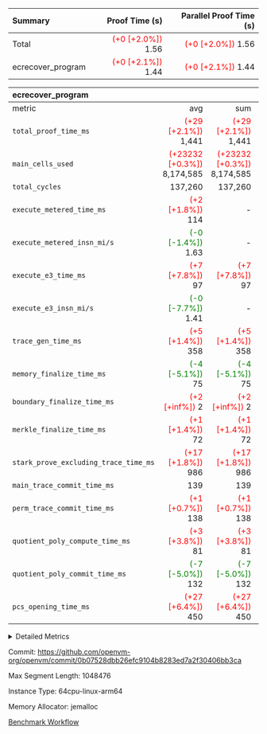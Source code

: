 | Summary | Proof Time (s) | Parallel Proof Time (s) |
|:---|---:|---:|
| Total | <span style='color: red'>(+0 [+2.0%])</span> 1.56 | <span style='color: red'>(+0 [+2.0%])</span> 1.56 |
| ecrecover_program | <span style='color: red'>(+0 [+2.1%])</span> 1.44 | <span style='color: red'>(+0 [+2.1%])</span> 1.44 |


| ecrecover_program |||||
|:---|---:|---:|---:|---:|
|metric|avg|sum|max|min|
| `total_proof_time_ms ` | <span style='color: red'>(+29 [+2.1%])</span> 1,441 | <span style='color: red'>(+29 [+2.1%])</span> 1,441 | <span style='color: red'>(+29 [+2.1%])</span> 1,441 | <span style='color: red'>(+29 [+2.1%])</span> 1,441 |
| `main_cells_used     ` | <span style='color: red'>(+23232 [+0.3%])</span> 8,174,585 | <span style='color: red'>(+23232 [+0.3%])</span> 8,174,585 | <span style='color: red'>(+23232 [+0.3%])</span> 8,174,585 | <span style='color: red'>(+23232 [+0.3%])</span> 8,174,585 |
| `total_cycles        ` |  137,260 |  137,260 |  137,260 |  137,260 |
| `execute_metered_time_ms` | <span style='color: red'>(+2 [+1.8%])</span> 114 | -          | -          | -          |
| `execute_metered_insn_mi/s` | <span style='color: green'>(-0 [-1.4%])</span> 1.63 | -          | -          | -          |
| `execute_e3_time_ms  ` | <span style='color: red'>(+7 [+7.8%])</span> 97 | <span style='color: red'>(+7 [+7.8%])</span> 97 | <span style='color: red'>(+7 [+7.8%])</span> 97 | <span style='color: red'>(+7 [+7.8%])</span> 97 |
| `execute_e3_insn_mi/s` | <span style='color: green'>(-0 [-7.7%])</span> 1.41 | -          | <span style='color: green'>(-0 [-7.7%])</span> 1.41 | <span style='color: green'>(-0 [-7.7%])</span> 1.41 |
| `trace_gen_time_ms   ` | <span style='color: red'>(+5 [+1.4%])</span> 358 | <span style='color: red'>(+5 [+1.4%])</span> 358 | <span style='color: red'>(+5 [+1.4%])</span> 358 | <span style='color: red'>(+5 [+1.4%])</span> 358 |
| `memory_finalize_time_ms` | <span style='color: green'>(-4 [-5.1%])</span> 75 | <span style='color: green'>(-4 [-5.1%])</span> 75 | <span style='color: green'>(-4 [-5.1%])</span> 75 | <span style='color: green'>(-4 [-5.1%])</span> 75 |
| `boundary_finalize_time_ms` | <span style='color: red'>(+2 [+inf%])</span> 2 | <span style='color: red'>(+2 [+inf%])</span> 2 | <span style='color: red'>(+2 [+inf%])</span> 2 | <span style='color: red'>(+2 [+inf%])</span> 2 |
| `merkle_finalize_time_ms` | <span style='color: red'>(+1 [+1.4%])</span> 72 | <span style='color: red'>(+1 [+1.4%])</span> 72 | <span style='color: red'>(+1 [+1.4%])</span> 72 | <span style='color: red'>(+1 [+1.4%])</span> 72 |
| `stark_prove_excluding_trace_time_ms` | <span style='color: red'>(+17 [+1.8%])</span> 986 | <span style='color: red'>(+17 [+1.8%])</span> 986 | <span style='color: red'>(+17 [+1.8%])</span> 986 | <span style='color: red'>(+17 [+1.8%])</span> 986 |
| `main_trace_commit_time_ms` |  139 |  139 |  139 |  139 |
| `perm_trace_commit_time_ms` | <span style='color: red'>(+1 [+0.7%])</span> 138 | <span style='color: red'>(+1 [+0.7%])</span> 138 | <span style='color: red'>(+1 [+0.7%])</span> 138 | <span style='color: red'>(+1 [+0.7%])</span> 138 |
| `quotient_poly_compute_time_ms` | <span style='color: red'>(+3 [+3.8%])</span> 81 | <span style='color: red'>(+3 [+3.8%])</span> 81 | <span style='color: red'>(+3 [+3.8%])</span> 81 | <span style='color: red'>(+3 [+3.8%])</span> 81 |
| `quotient_poly_commit_time_ms` | <span style='color: green'>(-7 [-5.0%])</span> 132 | <span style='color: green'>(-7 [-5.0%])</span> 132 | <span style='color: green'>(-7 [-5.0%])</span> 132 | <span style='color: green'>(-7 [-5.0%])</span> 132 |
| `pcs_opening_time_ms ` | <span style='color: red'>(+27 [+6.4%])</span> 450 | <span style='color: red'>(+27 [+6.4%])</span> 450 | <span style='color: red'>(+27 [+6.4%])</span> 450 | <span style='color: red'>(+27 [+6.4%])</span> 450 |



<details>
<summary>Detailed Metrics</summary>

|  | keygen_time_ms | commit_exe_time_ms | app proof_time_ms |
| --- | --- | --- |
|  | 923 | 10 | 6,592 | 

| group | num_segments | memory_to_vec_partition_time_ms | insns | fri.log_blowup | execute_segment_time_ms | execute_metered_time_ms | execute_metered_insn_mi/s |
| --- | --- | --- | --- | --- | --- | --- | --- |
| ecrecover_program | 1 | 24 | 137,261 | 1 | 6,023 | 114 | 1.63 | 

| group | air_name | quotient_deg | interactions | constraints |
| --- | --- | --- | --- | --- |
| ecrecover_program | AccessAdapterAir<16> | 2 | 5 | 12 | 
| ecrecover_program | AccessAdapterAir<2> | 2 | 5 | 12 | 
| ecrecover_program | AccessAdapterAir<32> | 2 | 5 | 12 | 
| ecrecover_program | AccessAdapterAir<4> | 2 | 5 | 12 | 
| ecrecover_program | AccessAdapterAir<8> | 2 | 5 | 12 | 
| ecrecover_program | BitwiseOperationLookupAir<8> | 2 | 2 | 4 | 
| ecrecover_program | KeccakVmAir | 2 | 321 | 4,513 | 
| ecrecover_program | MemoryMerkleAir<8> | 2 | 4 | 39 | 
| ecrecover_program | PersistentBoundaryAir<8> | 2 | 3 | 7 | 
| ecrecover_program | PhantomAir | 2 | 3 | 5 | 
| ecrecover_program | Poseidon2PeripheryAir<BabyBearParameters>, 1> | 2 | 1 | 286 | 
| ecrecover_program | ProgramAir | 1 | 1 | 4 | 
| ecrecover_program | RangeTupleCheckerAir<2> | 1 | 1 | 4 | 
| ecrecover_program | Rv32HintStoreAir | 2 | 18 | 28 | 
| ecrecover_program | VariableRangeCheckerAir | 1 | 1 | 4 | 
| ecrecover_program | VmAirWrapper<Rv32BaseAluAdapterAir, BaseAluCoreAir<4, 8> | 2 | 20 | 37 | 
| ecrecover_program | VmAirWrapper<Rv32BaseAluAdapterAir, LessThanCoreAir<4, 8> | 2 | 18 | 40 | 
| ecrecover_program | VmAirWrapper<Rv32BaseAluAdapterAir, ShiftCoreAir<4, 8> | 2 | 24 | 91 | 
| ecrecover_program | VmAirWrapper<Rv32BranchAdapterAir, BranchEqualCoreAir<4> | 2 | 11 | 20 | 
| ecrecover_program | VmAirWrapper<Rv32BranchAdapterAir, BranchLessThanCoreAir<4, 8> | 2 | 13 | 35 | 
| ecrecover_program | VmAirWrapper<Rv32CondRdWriteAdapterAir, Rv32JalLuiCoreAir> | 2 | 10 | 18 | 
| ecrecover_program | VmAirWrapper<Rv32IsEqualModAdapterAir<2, 1, 32, 32>, ModularIsEqualCoreAir<32, 4, 8> | 2 | 25 | 225 | 
| ecrecover_program | VmAirWrapper<Rv32JalrAdapterAir, Rv32JalrCoreAir> | 2 | 16 | 20 | 
| ecrecover_program | VmAirWrapper<Rv32LoadStoreAdapterAir, LoadSignExtendCoreAir<4, 8> | 2 | 18 | 33 | 
| ecrecover_program | VmAirWrapper<Rv32LoadStoreAdapterAir, LoadStoreCoreAir<4> | 2 | 17 | 40 | 
| ecrecover_program | VmAirWrapper<Rv32MultAdapterAir, DivRemCoreAir<4, 8> | 2 | 25 | 84 | 
| ecrecover_program | VmAirWrapper<Rv32MultAdapterAir, MulHCoreAir<4, 8> | 2 | 24 | 31 | 
| ecrecover_program | VmAirWrapper<Rv32MultAdapterAir, MultiplicationCoreAir<4, 8> | 2 | 19 | 19 | 
| ecrecover_program | VmAirWrapper<Rv32RdWriteAdapterAir, Rv32AuipcCoreAir> | 2 | 12 | 14 | 
| ecrecover_program | VmAirWrapper<Rv32VecHeapAdapterAir<1, 2, 2, 32, 32>, FieldExpressionCoreAir> | 2 | 415 | 480 | 
| ecrecover_program | VmAirWrapper<Rv32VecHeapAdapterAir<2, 1, 1, 32, 32>, FieldExpressionCoreAir> | 2 | 158 | 190 | 
| ecrecover_program | VmAirWrapper<Rv32VecHeapAdapterAir<2, 2, 2, 32, 32>, FieldExpressionCoreAir> | 2 | 428 | 457 | 
| ecrecover_program | VmConnectorAir | 2 | 5 | 11 | 

| group | air_name | segment | rows | prep_cols | perm_cols | main_cols | cells |
| --- | --- | --- | --- | --- | --- | --- | --- |
| ecrecover_program | AccessAdapterAir<16> | 0 | 4,096 |  | 16 | 25 | 167,936 | 
| ecrecover_program | AccessAdapterAir<32> | 0 | 2,048 |  | 16 | 41 | 116,736 | 
| ecrecover_program | AccessAdapterAir<8> | 0 | 16,384 |  | 16 | 17 | 540,672 | 
| ecrecover_program | BitwiseOperationLookupAir<8> | 0 | 65,536 | 3 | 8 | 2 | 655,360 | 
| ecrecover_program | KeccakVmAir | 0 | 128 |  | 1,056 | 3,163 | 540,032 | 
| ecrecover_program | MemoryMerkleAir<8> | 0 | 4,096 |  | 16 | 32 | 196,608 | 
| ecrecover_program | PersistentBoundaryAir<8> | 0 | 4,096 |  | 12 | 20 | 131,072 | 
| ecrecover_program | PhantomAir | 0 | 16 |  | 12 | 6 | 288 | 
| ecrecover_program | Poseidon2PeripheryAir<BabyBearParameters>, 1> | 0 | 4,096 |  | 8 | 300 | 1,261,568 | 
| ecrecover_program | ProgramAir | 0 | 32,768 |  | 8 | 10 | 589,824 | 
| ecrecover_program | RangeTupleCheckerAir<2> | 0 | 524,288 | 2 | 8 | 1 | 4,718,592 | 
| ecrecover_program | Rv32HintStoreAir | 0 | 256 |  | 44 | 32 | 19,456 | 
| ecrecover_program | VariableRangeCheckerAir | 0 | 262,144 | 2 | 8 | 1 | 2,359,296 | 
| ecrecover_program | VmAirWrapper<Rv32BaseAluAdapterAir, BaseAluCoreAir<4, 8> | 0 | 65,536 |  | 52 | 36 | 5,767,168 | 
| ecrecover_program | VmAirWrapper<Rv32BaseAluAdapterAir, LessThanCoreAir<4, 8> | 0 | 4,096 |  | 40 | 37 | 315,392 | 
| ecrecover_program | VmAirWrapper<Rv32BaseAluAdapterAir, ShiftCoreAir<4, 8> | 0 | 16,384 |  | 52 | 53 | 1,720,320 | 
| ecrecover_program | VmAirWrapper<Rv32BranchAdapterAir, BranchEqualCoreAir<4> | 0 | 16,384 |  | 28 | 26 | 884,736 | 
| ecrecover_program | VmAirWrapper<Rv32BranchAdapterAir, BranchLessThanCoreAir<4, 8> | 0 | 4,096 |  | 32 | 32 | 262,144 | 
| ecrecover_program | VmAirWrapper<Rv32CondRdWriteAdapterAir, Rv32JalLuiCoreAir> | 0 | 4,096 |  | 28 | 18 | 188,416 | 
| ecrecover_program | VmAirWrapper<Rv32IsEqualModAdapterAir<2, 1, 32, 32>, ModularIsEqualCoreAir<32, 4, 8> | 0 | 4,096 |  | 56 | 166 | 909,312 | 
| ecrecover_program | VmAirWrapper<Rv32JalrAdapterAir, Rv32JalrCoreAir> | 0 | 4,096 |  | 36 | 28 | 262,144 | 
| ecrecover_program | VmAirWrapper<Rv32LoadStoreAdapterAir, LoadSignExtendCoreAir<4, 8> | 0 | 8,192 |  | 52 | 36 | 720,896 | 
| ecrecover_program | VmAirWrapper<Rv32LoadStoreAdapterAir, LoadStoreCoreAir<4> | 0 | 65,536 |  | 52 | 41 | 6,094,848 | 
| ecrecover_program | VmAirWrapper<Rv32MultAdapterAir, MulHCoreAir<4, 8> | 0 | 8 |  | 72 | 39 | 888 | 
| ecrecover_program | VmAirWrapper<Rv32MultAdapterAir, MultiplicationCoreAir<4, 8> | 0 | 32 |  | 52 | 31 | 2,656 | 
| ecrecover_program | VmAirWrapper<Rv32RdWriteAdapterAir, Rv32AuipcCoreAir> | 0 | 2,048 |  | 28 | 20 | 98,304 | 
| ecrecover_program | VmAirWrapper<Rv32VecHeapAdapterAir<1, 2, 2, 32, 32>, FieldExpressionCoreAir> | 0 | 2,048 |  | 836 | 547 | 2,832,384 | 
| ecrecover_program | VmAirWrapper<Rv32VecHeapAdapterAir<2, 1, 1, 32, 32>, FieldExpressionCoreAir> | 0 | 32 |  | 320 | 263 | 18,656 | 
| ecrecover_program | VmAirWrapper<Rv32VecHeapAdapterAir<2, 2, 2, 32, 32>, FieldExpressionCoreAir> | 0 | 1,024 |  | 860 | 625 | 1,520,640 | 
| ecrecover_program | VmConnectorAir | 0 | 2 | 1 | 16 | 5 | 42 | 

| group | segment | trace_gen_time_ms | total_proof_time_ms | total_cycles | total_cells | stark_prove_excluding_trace_time_ms | quotient_poly_compute_time_ms | quotient_poly_commit_time_ms | prove_segment_time_ms | perm_trace_commit_time_ms | pcs_opening_time_ms | merkle_finalize_time_ms | memory_to_vec_partition_time_ms | memory_finalize_time_ms | main_trace_commit_time_ms | main_cells_used | insns | generate_perm_trace_time_ms_time_ms | execute_e3_time_ms | execute_e3_insn_mi/s | boundary_finalize_time_ms |
| --- | --- | --- | --- | --- | --- | --- | --- | --- | --- | --- | --- | --- | --- | --- | --- | --- | --- | --- | --- | --- | --- |
| ecrecover_program | 0 | 358 | 1,441 | 137,260 | 32,925,330 | 986 | 81 | 132 | 2,111 | 138 | 450 | 72 | 25 | 75 | 139 | 8,174,585 | 137,261 | 29 | 97 | 1.41 | 2 | 

| group | segment | trace_height_constraint | weighted_sum | threshold |
| --- | --- | --- | --- | --- |
| ecrecover_program | 0 | 0 | 396,372 | 2,013,265,921 | 
| ecrecover_program | 0 | 1 | 1,239,280 | 2,013,265,921 | 
| ecrecover_program | 0 | 2 | 198,186 | 2,013,265,921 | 
| ecrecover_program | 0 | 3 | 2,663,748 | 2,013,265,921 | 
| ecrecover_program | 0 | 4 | 16,384 | 2,013,265,921 | 
| ecrecover_program | 0 | 5 | 8,192 | 2,013,265,921 | 
| ecrecover_program | 0 | 6 | 471,272 | 2,013,265,921 | 
| ecrecover_program | 0 | 7 | 192 | 2,013,265,921 | 
| ecrecover_program | 0 | 8 | 5,947,994 | 2,013,265,921 | 

</details>


Commit: https://github.com/openvm-org/openvm/commit/0b07528dbb26efc9104b8283ed7a2f30406bb3ca

Max Segment Length: 1048476

Instance Type: 64cpu-linux-arm64

Memory Allocator: jemalloc

[Benchmark Workflow](https://github.com/openvm-org/openvm/actions/runs/15914881820)
